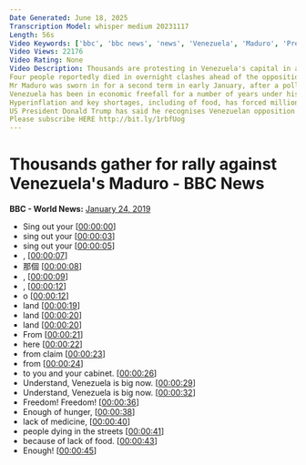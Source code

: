 ```yaml
---
Date Generated: June 18, 2025
Transcription Model: whisper medium 20231117
Length: 56s
Video Keywords: ['bbc', 'bbc news', 'news', 'Venezuela', 'Maduro', 'President Nicolás Maduro', 'Nicolás Maduro', 'venezuela news']
Video Views: 22176
Video Rating: None
Video Description: Thousands are protesting in Venezuela's capital in a bid to topple President Nicolás Maduro's government.
Four people reportedly died in overnight clashes ahead of the opposition protests.
Mr Maduro was sworn in for a second term in early January, after a poll considered a sham by much of the international community.
Venezuela has been in economic freefall for a number of years under his leadership.
Hyperinflation and key shortages, including of food, has forced millions out of the country.
US President Donald Trump has said he recognises Venezuelan opposition leader Juan Guaidó as interim president.
Please subscribe HERE http://bit.ly/1rbfUog
---
```


# Thousands gather for rally against Venezuela's Maduro - BBC News
**BBC - World News:** [January 24, 2019](https://www.youtube.com/watch?v=heW7aH9Ukys)
*  Sing out your [[00:00:00](https://www.youtube.com/watch?v=heW7aH9Ukys&t=0.0s)]
*  sing out your [[00:00:03](https://www.youtube.com/watch?v=heW7aH9Ukys&t=3.3200000000000003s)]
*  sing out your [[00:00:05](https://www.youtube.com/watch?v=heW7aH9Ukys&t=5.5200000000000005s)]
*  , [[00:00:07](https://www.youtube.com/watch?v=heW7aH9Ukys&t=7.5200000000000005s)]
* 那個 [[00:00:08](https://www.youtube.com/watch?v=heW7aH9Ukys&t=8.18s)]
*  , [[00:00:09](https://www.youtube.com/watch?v=heW7aH9Ukys&t=9.68s)]
*  , [[00:00:12](https://www.youtube.com/watch?v=heW7aH9Ukys&t=12.02s)]
*  o [[00:00:12](https://www.youtube.com/watch?v=heW7aH9Ukys&t=12.88s)]
*  land [[00:00:19](https://www.youtube.com/watch?v=heW7aH9Ukys&t=19.42s)]
*  land [[00:00:20](https://www.youtube.com/watch?v=heW7aH9Ukys&t=20.32s)]
*  land [[00:00:20](https://www.youtube.com/watch?v=heW7aH9Ukys&t=20.96s)]
*  From [[00:00:21](https://www.youtube.com/watch?v=heW7aH9Ukys&t=21.52s)]
*  here [[00:00:22](https://www.youtube.com/watch?v=heW7aH9Ukys&t=22.86s)]
*  from claim [[00:00:23](https://www.youtube.com/watch?v=heW7aH9Ukys&t=23.6s)]
*  from [[00:00:24](https://www.youtube.com/watch?v=heW7aH9Ukys&t=24.76s)]
*  to you and your cabinet. [[00:00:26](https://www.youtube.com/watch?v=heW7aH9Ukys&t=26.9s)]
*  Understand, Venezuela is big now. [[00:00:29](https://www.youtube.com/watch?v=heW7aH9Ukys&t=29.9s)]
*  Understand, Venezuela is big now. [[00:00:32](https://www.youtube.com/watch?v=heW7aH9Ukys&t=32.9s)]
*  Freedom! Freedom! [[00:00:36](https://www.youtube.com/watch?v=heW7aH9Ukys&t=36.9s)]
*  Enough of hunger, [[00:00:38](https://www.youtube.com/watch?v=heW7aH9Ukys&t=38.9s)]
*  lack of medicine, [[00:00:40](https://www.youtube.com/watch?v=heW7aH9Ukys&t=40.9s)]
*  people dying in the streets [[00:00:41](https://www.youtube.com/watch?v=heW7aH9Ukys&t=41.9s)]
*  because of lack of food. [[00:00:43](https://www.youtube.com/watch?v=heW7aH9Ukys&t=43.9s)]
*  Enough! [[00:00:45](https://www.youtube.com/watch?v=heW7aH9Ukys&t=45.9s)]
